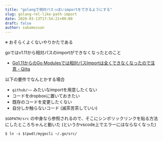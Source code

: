 ```yaml
---
title: "golangで相対パスっぽいimportをできるようにする"
slug: golang-rel-like-path-import
date: 2020-03-13T17:54:21+09:00
draft: false
author: sakamossan
---
```


※ おそらくよくないやりかたである

goではv1.11から相対パスのimportができなくなったとのこと

- [Go1.11からのGo Modulesでは相対パスImportは全くできなくなったので注意 - Qiita](https://qiita.com/momotaro98/items/23fa4356389a7e610acc)

以下の要件でなんとかする場合

- `github/~~` みたいなimportを用意したくない
- コードをdropboxに置いておきたい
- 既存のコードを変更したくない
- 自分しか触らないコード (滅茶苦茶していい)

`$GOPATH/src` の中身なら参照されるので、そこにシンボリックリンクを貼る方法にしたところちゃんと動いた (というかvscode上でエラーにはならなくなった)

```
$ ln -s $(pwd)/mygocli ~/.go/src/
```
